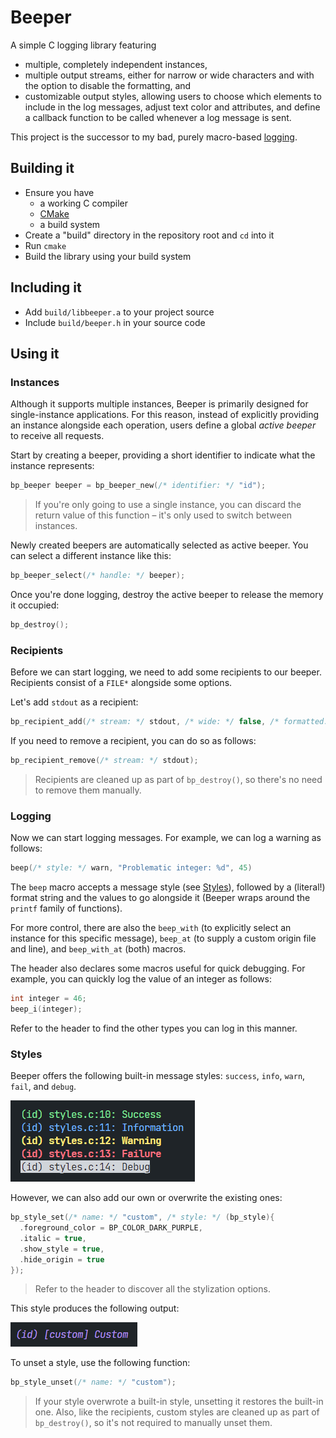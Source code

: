 # Beeper

A simple C logging library featuring
- multiple, completely independent instances,
- multiple output streams, either for narrow or wide characters and with the option to disable the formatting, and
- customizable output styles, allowing users to choose which elements to include in the log messages, adjust text color and attributes, and define a callback function to be called whenever a log message is sent.

This project is the successor to my bad, purely macro-based [logging](https://github.com/thechnet/logging).

## Building it

- Ensure you have
  - a working C compiler
  - [CMake](https://cmake.org)
  - a build system
- Create a "build" directory in the repository root and `cd` into it
- Run `cmake`
- Build the library using your build system

## Including it

- Add `build/libbeeper.a` to your project source
- Include `build/beeper.h` in your source code

## Using it

### Instances

Although it supports multiple instances, Beeper is primarily designed for single-instance applications. For this reason, instead of explicitly providing an instance alongside each operation, users define a global *active beeper* to receive all requests.

Start by creating a beeper, providing a short identifier to indicate what the instance represents:
```C
bp_beeper beeper = bp_beeper_new(/* identifier: */ "id");
```
> If you're only going to use a single instance, you can discard the return value of this function – it's only used to switch between instances.

Newly created beepers are automatically selected as active beeper. You can select a different instance like this:
```C
bp_beeper_select(/* handle: */ beeper);
```

Once you're done logging, destroy the active beeper to release the memory it occupied:
```C
bp_destroy();
```

### Recipients

Before we can start logging, we need to add some recipients to our beeper. Recipients consist of a `FILE*` alongside some options.

Let's add `stdout` as a recipient:
```C
bp_recipient_add(/* stream: */ stdout, /* wide: */ false, /* formatted: */ true);
```

If you need to remove a recipient, you can do so as follows:
```C
bp_recipient_remove(/* stream: */ stdout);
```

> Recipients are cleaned up as part of `bp_destroy()`, so there's no need to remove them manually.

### Logging

Now we can start logging messages. For example, we can log a warning as follows:
```C
beep(/* style: */ warn, "Problematic integer: %d", 45)
```

The `beep` macro accepts a message style (see [Styles](#styles)), followed by a (literal!) format string and the values to go alongside it (Beeper wraps around the `printf` family of functions).

For more control, there are also the `beep_with` (to explicitly select an instance for this specific message), `beep_at` (to supply a custom origin file and line), and `beep_with_at` (both) macros.

The header also declares some macros useful for quick debugging. For example, you can quickly log the value of an integer as follows:

```C
int integer = 46;
beep_i(integer);
```

Refer to the header to find the other types you can log in this manner.

### Styles

Beeper offers the following built-in message styles: `success`, `info`, `warn`, `fail`, and `debug`.

![](img/builtin_styles.png)

However, we can also add our own or overwrite the existing ones:
```C
bp_style_set(/* name: */ "custom", /* style: */ (bp_style){
  .foreground_color = BP_COLOR_DARK_PURPLE,
  .italic = true,
  .show_style = true,
  .hide_origin = true
});
```
> Refer to the header to discover all the stylization options.

This style produces the following output:

![](img/custom_style.png)

To unset a style, use the following function:
```C
bp_style_unset(/* name: */ "custom");
```

> If your style overwrote a built-in style, unsetting it restores the built-in one. Also, like the recipients, custom styles are cleaned up as part of `bp_destroy()`, so it's not required to manually unset them.
